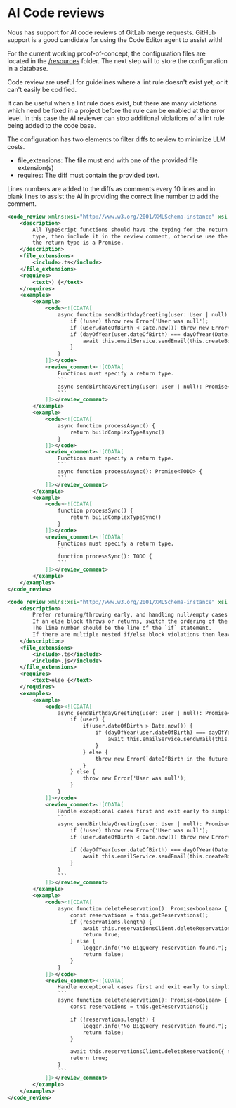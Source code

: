 # AI Code reviews

Nous has support for AI code reviews of GitLab merge requests. GitHub support is a good candidate for using the Code Editor agent to assist with!

For the current working proof-of-concept, the configuration files are located in the [/resources](https://github.com/TrafficGuard/nous/tree/preview/resources/codeReview) folder. The next step will to store the configuration in a database.

Code review are useful for guidelines where a lint rule doesn't exist yet, or it can't easily be codified.

It can be useful when a lint rule does exist, but there are many violations which need be fixed in a project before the rule can be enabled at the error level.
In this case the AI reviewer can stop additional violations of a lint rule being added to the code base.

The configuration has two elements to filter diffs to review to minimize LLM costs.

- file_extensions: The file must end with one of the provided file extension(s)
- requires: The diff must contain the provided text.

Lines numbers are added to the diffs as comments every 10 lines and in blank lines to assist the AI in providing the correct line number to add the comment.

```XML
<code_review xmlns:xsi="http://www.w3.org/2001/XMLSchema-instance" xsi:noNamespaceSchemaLocation="schema.xsd">
    <description>
        All TypeScript functions should have the typing for the return type. If it's possible to confidently infer the return
        type, then include it in the review comment, otherwise use the placeholder TODO. If the function is async then ensure
        the return type is a Promise.
    </description>
    <file_extensions>
        <include>.ts</include>
    </file_extensions>
    <requires>
        <text>) {</text>
    </requires>
    <examples>
        <example>
            <code><![CDATA[
                async function sendBirthdayGreeting(user: User | null) {
                    if (!user) throw new Error('User was null');
                    if (user.dateOfBirth < Date.now()) throw new Error(`dateOfBirth in the future for user ${user.id}`);
                    if (dayOfYear(user.dateOfBirth) === dayOfYear(Date.now())) {
                        await this.emailService.sendEmail(this.createBdayEmail(user));
                    }
                }
            ]]></code>
            <review_comment><![CDATA[
                Functions must specify a return type.
                ```
                async sendBirthdayGreeting(user: User | null): Promise<void> {
                ```
            ]]></review_comment>
        </example>
        <example>
            <code><![CDATA[
                async function processAsync() {
                    return buildComplexTypeAsync()
                }
            ]]></code>
            <review_comment><![CDATA[
                Functions must specify a return type.
                ```
                async function processAsync(): Promise<TODO> {
                ```
            ]]></review_comment>
        </example>
        <example>
            <code><![CDATA[
                function processSync() {
                    return buildComplexTypeSync()
                }
            ]]></code>
            <review_comment><![CDATA[
                Functions must specify a return type.
                ```
                function processSync(): TODO {
                ```
            ]]></review_comment>
        </example>
    </examples>
</code_review>
```


```xml
<code_review xmlns:xsi="http://www.w3.org/2001/XMLSchema-instance" xsi:noNamespaceSchemaLocation="schema.xsd">
    <description>
        Prefer returning/throwing early, and handling null/empty cases first.
        If an else block throws or returns, switch the ordering of the if/else blocks, which will result in not having an else block.
        The line number should be the line of the `if` statement.
        If there are multiple nested if/else block violations then leave a single review comment covering all violations.
    </description>
    <file_extensions>
        <include>.ts</include>
        <include>.js</include>
    </file_extensions>
    <requires>
        <text>else {</text>
    </requires>
    <examples>
        <example>
            <code><![CDATA[
                async sendBirthdayGreeting(user: User | null): Promise<void> {
                    if (user) {
                        if(user.dateOfBirth > Date.now()) {
                            if (dayOfYear(user.dateOfBirth) === dayOfYear(Date.now())) {
                                await this.emailService.sendEmail(this.createBdayEmail(user));
                            }
                        } else {
                            throw new Error(`dateOfBirth in the future for user ${user.id}`);
                        }
                    } else {
                        throw new Error('User was null');
                    }
                }
            ]]></code>
            <review_comment><![CDATA[
                Handle exceptional cases first and exit early to simplify the code flow.
                ```
                async sendBirthdayGreeting(user: User | null): Promise<void> {
                    if (!user) throw new Error('User was null');
                    if (user.dateOfBirth < Date.now()) throw new Error(`dateOfBirth in the future for user ${user.id}`);

                    if (dayOfYear(user.dateOfBirth) === dayOfYear(Date.now())) {
                        await this.emailService.sendEmail(this.createBdayEmail(user));
                    }
                }
                ```
            ]]></review_comment>
        </example>
        <example>
            <code><![CDATA[
                async function deleteReservation(): Promise<boolean> {
                    const reservations = this.getReservations();
                    if (reservations.length) {
                        await this.reservationsClient.deleteReservation({ name: reservations[0].name });
                        return true;
                    } else {
                        logger.info("No BigQuery reservation found.");
                        return false;
                    }
                }
            ]]></code>
            <review_comment><![CDATA[
                Handle exceptional cases first and exit early to simplify the code flow.
                ```
                async function deleteReservation(): Promise<boolean> {
                    const reservations = this.getReservations();

                    if (!reservations.length) {
                        logger.info("No BigQuery reservation found.");
                        return false;
                    }

                    await this.reservationsClient.deleteReservation({ name: reservations[0].name });
                    return true;
                }
                ```
            ]]></review_comment>
        </example>
    </examples>
</code_review>
```
